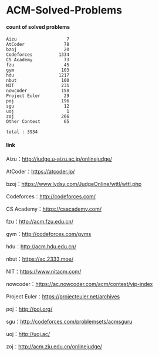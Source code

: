 ﻿# ACM-Solved-Problems

#### count of solved problems
	Aizu                   7
	AtCoder               78
	bzoj                  20
	Codeforces          1334
	CS Academy            73
	fzu                   45
	gym                  103
	hdu                 1217
	nbut                 100
	NIT                  231
	nowcoder             158
	Project Euler         29
	poj                  196
	sgu                   12
	uoj                    1
	zoj                  266
	Other Contest         65

`total : 3934`


#### link

Aizu：http://judge.u-aizu.ac.jp/onlinejudge/

AtCoder：https://atcoder.jp/

bzoj：https://www.lydsy.com/JudgeOnline/wttl/wttl.php

Codeforces：http://codeforces.com/

CS Academy：https://csacademy.com/

fzu：http://acm.fzu.edu.cn/

gym：http://codeforces.com/gyms

hdu：http://acm.hdu.edu.cn/

nbut：https://ac.2333.moe/

NIT：https://www.nitacm.com/

nowcoder：https://ac.nowcoder.com/acm/contest/vip-index

Project Euler：https://projecteuler.net/archives

poj：http://poj.org/

sgu：http://codeforces.com/problemsets/acmsguru

uoj：http://uoj.ac/

zoj：http://acm.zju.edu.cn/onlinejudge/